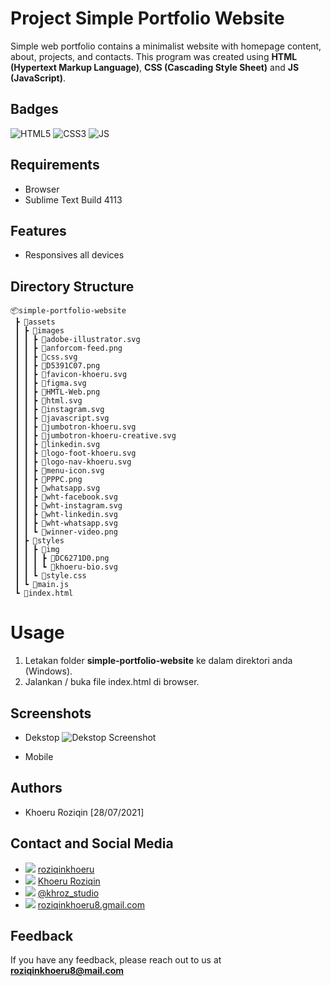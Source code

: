 # Project Simple Portfolio Website

Simple web portfolio contains a minimalist website with homepage content, about, projects, and contacts.
This program was created using **HTML (Hypertext Markup Language)**, **CSS (Cascading Style Sheet)** and **JS (JavaScript)**.

## Badges

![HTML5](https://img.shields.io/badge/HTML5-E34F26?style=for-the-badge&logo=html5&logoColor=white)
![CSS3](https://img.shields.io/badge/CSS3-1572B6?style=for-the-badge&logo=css3&logoColor=white)
![JS](https://img.shields.io/badge/JavaScript-F7DF1E?style=for-the-badge&logo=javascript&logoColor=black)

  
## Requirements

- Browser
- Sublime Text Build 4113

## Features

- Responsives all devices

## Directory Structure

```
📦simple-portfolio-website
 ┣ 📂assets
 ┃ ┣ 📂images
 ┃ ┃ ┣ 📜adobe-illustrator.svg
 ┃ ┃ ┣ 📜anforcom-feed.png
 ┃ ┃ ┣ 📜css.svg
 ┃ ┃ ┣ 📜D5391C07.png
 ┃ ┃ ┣ 📜favicon-khoeru.svg
 ┃ ┃ ┣ 📜figma.svg
 ┃ ┃ ┣ 📜HMTL-Web.png
 ┃ ┃ ┣ 📜html.svg
 ┃ ┃ ┣ 📜instagram.svg
 ┃ ┃ ┣ 📜javascript.svg
 ┃ ┃ ┣ 📜jumbotron-khoeru.svg
 ┃ ┃ ┣ 📜jumbotron-khoeru-creative.svg
 ┃ ┃ ┣ 📜linkedin.svg
 ┃ ┃ ┣ 📜logo-foot-khoeru.svg
 ┃ ┃ ┣ 📜logo-nav-khoeru.svg
 ┃ ┃ ┣ 📜menu-icon.svg
 ┃ ┃ ┣ 📜PPPC.png
 ┃ ┃ ┣ 📜whatsapp.svg
 ┃ ┃ ┣ 📜wht-facebook.svg
 ┃ ┃ ┣ 📜wht-instagram.svg
 ┃ ┃ ┣ 📜wht-linkedin.svg
 ┃ ┃ ┣ 📜wht-whatsapp.svg
 ┃ ┃ ┗ 📜winner-video.png
 ┃ ┣ 📂styles
 ┃ ┃ ┣ 📂img
 ┃ ┃ ┃ ┣ 📜DC6271D0.png
 ┃ ┃ ┃ ┗ 📜khoeru-bio.svg
 ┃ ┃ ┗ 📜style.css
 ┃ ┗ 📜main.js
 ┗ 📜index.html
```

# Usage

1. Letakan folder **simple-portfolio-website** ke dalam direktori anda (Windows).
2. Jalankan / buka file index.html di browser.

## Screenshots

- Dekstop
![Dekstop Screenshot](https://github.com/roziqinkhoeru/simple-portfolio-website/blob/bf00c73cced3345500f982abf890339ea17a877d/Dekstop-view-Simple%20Portfolio.png)

- Mobile

## Authors

- Khoeru Roziqin [28/07/2021]

## Contact and Social Media
- ![](https://img.shields.io/badge/GitHub-100000?style=for-the-badge&logo=github&logoColor=white) [roziqinkhoeru](https://github.com/roziqinkhoeru)
- ![](https://img.shields.io/badge/LinkedIn-0077B5?style=for-the-badge&logo=linkedin&logoColor=white) [Khoeru Roziqin](www.linkedin.com/in/roziqinkhoeru)
- ![](https://img.shields.io/badge/Instagram-E4405F?style=for-the-badge&logo=instagram&logoColor=white) [@khroz_studio](https://www.instagram.com/khroz_studio/)
- ![](https://img.shields.io/badge/Gmail-D14836?style=for-the-badge&logo=gmail&logoColor=white) [roziqinkhoeru8.gmail.com](roziqinkhoeru8@gmail.com)

## Feedback

If you have any feedback, please reach out to us at **roziqinkhoeru8@mail.com**
